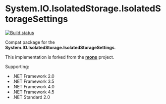 # System.IO.IsolatedStorage.IsolatedStorageSettings

[![Build status](https://ci.appveyor.com/api/projects/status/kyyu38ndwnauh4l1?svg=true)](https://ci.appveyor.com/project/LonghronShen/system-io-isolatedstoragesettings-compat)

Compat package for the **System.IO.IsolatedStorage.IsolatedStorageSettings**.

This implementation is forked from the **[mono](https://github.com/mono/moon/blob/master/class/System.Windows/System.IO.IsolatedStorage/IsolatedStorageSettings.cs)** project.

Supporting:

* .NET Framework 2.0
* .NET Framework 3.5
* .NET Framework 4.0
* .NET Framework 4.5
* .NET Standard 2.0
